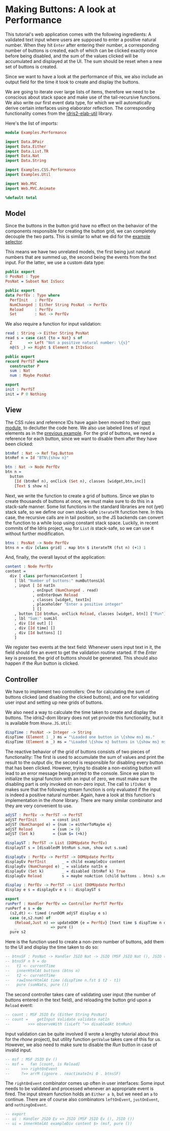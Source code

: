 # Making Buttons: A look at Performance

This tutorial's web application comes with the following
ingredients: A validated text input where users are
supposed to enter a positive natural number.
When they hit `Enter` after entering their
number, a corresponding number of buttons is created, each
of which can be clicked exactly once before being disabled,
and the sum of the values clicked will be accumulated and
displayed at the UI. The sum should be reset when a new set
of buttons is created.

Since we want to have a look at the performance of this,
we also include an output field for the time it took to
create and display the buttons.

We are going to iterate over large lists of
items, therefore we need to be conscious about stack space and make
use of the tail-recursive functions.
We also write our first event data type, for which we will
automatically derive certain interfaces using elaborator
reflection. The corresponding functionality comes from
the [idris2-elab-util](https://github.com/stefan-hoeck/idris2-elab-util)
library.

Here's the list of imports:

```idris
module Examples.Performance

import Data.DPair
import Data.Either
import Data.List.TR
import Data.Nat
import Data.String

import Examples.CSS.Performance
import Examples.Util

import Web.MVC
import Web.MVC.Animate

%default total
```

## Model

Since the buttons in the button grid have no effect
on the behavior of the components responsible for
creating the button grid, we can completely decouple
the two parts. This is similar to what we did for
the [example selector](Selector.md).

This means we have two unrelated models, the first being just
natural numbers that are summed up, the second being
the events from the text input. For the latter, we use
a custom data type:

```idris
public export
0 PosNat : Type
PosNat = Subset Nat IsSucc

public export
data PerfEv : Type where
  PerfInit   : PerfEv
  NumChanged : Either String PosNat -> PerfEv
  Reload     : PerfEv
  Set        : Nat -> PerfEv
```

We also require a function for input validation:

```idris
read : String -> Either String PosNat
read s = case cast {to = Nat} s of
  Z       => Left "Not a positive natural number: \{s}"
  n@(S _) => Right $ Element n ItIsSucc

public export
record PerfST where
  constructor P
  sum : Nat
  num : Maybe PosNat

export
init : PerfST
init = P 0 Nothing
```

## View

The CSS rules and reference IDs have again been moved
to their [own module](CSS/Performance.idr), to declutter
the code here. We also use labeled lines of input elements
as in the [previous example](Reset.idr). For the
grid of buttons, we need a reference for each button,
since we want to disable them after they have been clicked:

```idris
btnRef : Nat -> Ref Tag.Button
btnRef n = Id "BTN\{show n}"

btn : Nat -> Node PerfEv
btn n =
  button
    [Id (btnRef n), onClick (Set n), classes [widget,btn,inc]]
    [Text $ show n]
```

Next, we write the function to create a grid of buttons.
Since we plan to create thousands of buttons at once, we must
make sure to do this in a stack-safe manner.
Some list functions in the standard libraries are not (yet)
stack safe, so we define our own stack-safe `iterateTR` function here.
In this case, the recursive calls are in tail position,
so the JS backends can convert the function to a while loop using
constant stack space. Luckily, in recent commits of the Idris project,
`map` for `List` *is* stack-safe, so we can use it without further
modification.

```idris
btns : PosNat -> Node PerfEv
btns n = div [class grid] . map btn $ iterateTR (fst n) (+1) 1
```

And, finally, the overall layout of the application:

```idris
content : Node PerfEv
content =
  div [ class performanceContent ]
    [ lbl "Number of buttons:" numButtonsLbl
    , input [ Id natIn
            , onInput (NumChanged . read)
            , onEnterDown Reload
            , classes [widget, textIn]
            , placeholder "Enter a positive integer"
            ] []
    , button [Id btnRun, onClick Reload, classes [widget, btn]] ["Run"]
    , lbl "Sum:" sumLbl
    , div [Id out] []
    , div [Id time] []
    , div [Id buttons] []
    ]
```

We register two events at the text field: Whenever users input
text in it, the field should fire an event to get the validation
routine started. If the *Enter* key is pressed, the grid of
buttons should be generated. This should also happen if the
*Run* button is clicked.

## Controller

We have to implement two controllers: One for calculating the
sum of buttons clicked (and disabling the clicked buttons),
and one for validating user input and setting up new grids of
buttons.

We also need a way to calculate the time taken to create
and display the buttons. The idris2-dom library does not
yet provide this functionality, but it is available
from `Rhone.JS.Util`:

```idris
dispTime : PosNat -> Integer -> String
dispTime (Element 1 _) ms = "\Loaded one button in \{show ms} ms."
dispTime (Element n _) ms = "\Loaded \{show n} buttons in \{show ms} ms."
```

The reactive behavior of the grid of buttons consists of
two pieces of functionality: The first is used to accumulate
the sum of values and print the result to the output div,
the second is responsible for disabling every button that
has been clicked. However, trying to disable a non-existing
button will lead to an error message being printed to the
console. Since we plan to initialize the signal function
with an input of zero, we must make sure the disabling
part is only invoked on non-zero input.
The call to `ifIsNot 0` makes sure that the following
stream function is only evaluated if the input is indeed
a positive natural number. Again, have a look at this
function's implementation in the *rhone* library. There
are many similar combinator and they are very
convenient to use.

```idris
adjST : PerfEv -> PerfST -> PerfST
adjST PerfInit       = const init
adjST (NumChanged e) = {num := eitherToMaybe e}
adjST Reload         = {sum := 0}
adjST (Set k)        = {sum $= (+k)}

displayST : PerfST -> List (DOMUpdate PerfEv)
displayST s = [disabledM btnRun s.num, show out s.sum]

displayEv : PerfEv -> PerfST -> DOMUpdate PerfEv
displayEv PerfInit       _ = child exampleDiv content
displayEv (NumChanged e) _ = validate natIn e
displayEv (Set k)        _ = disabled (btnRef k) True
displayEv Reload         s = maybe noAction (child buttons . btns) s.num

display : PerfEv -> PerfST -> List (DOMUpdate PerfEv)
display e s = displayEv e s :: displayST s

export
runPerf : Handler PerfEv => Controller PerfST PerfEv
runPerf e s = do
  (s2,dt) <- timed (runDOM adjST display e s)
  case (e,s2.num) of
    (Reload,Just n) => updateDOM {e = PerfEv} [text time $ dispTime n dt]
    _               => pure ()
  pure s2
```

Here is the function used to create a non-zero number of
buttons, add them to the UI and display the time taken
to do so:

```idris
-- btnsSF : PosNat -> Handler JSIO Nat -> JSIO (MSF JSIO Nat (), JSIO ())
-- btnsSF n h = do
--   t1 <- currentTime
--   innerHtmlAt buttons (btns n)
--   t2 <- currentTime
--   rawInnerHtmlAt time (dispTime n.fst $ t2 - t1)
--   pure (sumNats, pure ())
```

The second controller takes care of validating user
input (the number of buttons entered in the text
field), and reloading the button grid upon a
`Reload` event:

```idris
-- count : MSF JSIO Ev (Either String PosNat)
-- count =    getInput Validate validate natIn
--        >>> observeWith (isLeft ^>> disabledAt btnRun)
```

Input validation can be quite involved (I wrote a lengthy
tutorial about this for the *rhone* project), but
utility function `getValue` takes care of this for us.
However, we also need to make sure to disable the *Run* button
in case of invalid input.

```idris
-- msf : MSF JSIO Ev ()
-- msf =   fan [count, is Reload]
--     >>> rightOnEvent
--     ?>> arrM (ignore . reactimateIni 0 . btnsSF)
```

The `rightOnEvent` combinator comes up often in user
interfaces: Some input needs to be validated and
processed whenever an appropriate event is fired.
The input stream function holds an `Either a b`, but we need
an `a` to continue. There are of course also combinators
`leftOnEvent`, `justOnEvent`, and `nothingOnEvent`.

```idris
-- export
-- ui : Handler JSIO Ev => JSIO (MSF JSIO Ev (), JSIO ())
-- ui = innerHtmlAt exampleDiv content $> (msf, pure ())
```

<!-- vi: filetype=idris2:syntax=markdown
-->

